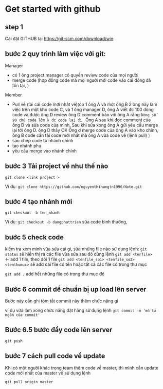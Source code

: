 # Get started with github

## step 1
Cài đặt GITHUB tại  https://git-scm.com/download/win
## bước 2 quy trình làm việc với git:

Manager
-  có 1 ông project manager có quyền review code  của mọi người
-  merge code (hợp đống code mà mọi người mới code vào cái đống đã tồn tại, )

Member
- Pull về (tải cái code mới nhất về)(có 1 ông A và một ông B 2 ông này làm việc trên một kho code C, và 1 ông manager D, ông A viết đc 100 dòng code
và được ông D review ông D comment bảo với ông A rằng ``Dòng số 90 chú code lởm k đc code lại đi ``
Ông A sau khi đọc comment của ông D và sửa code của mình, Sau khi sửa xong ông A gửi yêu cầu merge lại tới ông D. ông D thấy OK
Ông d merge code của ông A vào kho chính, ông B code cần tải code mới nhất mà ông A vừa code về (lệnh pull)
)
- sao chép code từ nhánh chính
- tạo nhánh phụ
- yêu cầu merge vào nhánh chính

## bước 3 Tải project về như thế nào
``git clone <link project >``

Ví dụ: ``git clone https://github.com/nguyenthihangtn1996/Note.git ``

## bước 4 tạo nhánh mới 
``git checkout -b ten_nhanh``

Ví dụ: ``git checkout -b dangphattrien``
sửa code bình thường, 


## bước 5 check code 

kiểm tra xem mình vừa sửa cái gì, sửa những file nào
sử dụng lệnh: ``git status`` sẽ hiển thị ra các file vừa sửa
sau đó dùng lệnh ``git add <tenfile> `` <- add 1 file, theo dõi 1 file
``git add <tenfile_so1> <tenfile_so2> <tenthumuc>`` sẽ add cái file có tến hoặc tất cả các file có trong thư mục

``git add .`` add hết những file có trong thư mục đó

## Bước 6 commit dể chuẩn bị up load lên server

Bước này cần ghi tóm tắt commit này thêm chức năng gì

ví dụ vừa làm xong chức năng đặt hàng 
sử dụng lệnh ``git commit -m 'mô tả ngắn của commit'``

## Bước 6.5 bước đẩy code lên server
 ``git push``

## bước 7 cách pull code về update

Khi có một người khác trong team thêm code về master, thì mình cần update code mới nhất của master về
sử dụng lệnh

``git pull origin master`` 
